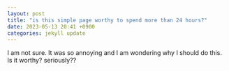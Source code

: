 ```yaml
---
layout: post
title: "is this simple page worthy to spend more than 24 hours?"
date: 2023-05-13 20:41 +0900
categories: jekyll update
---
```

I am not sure. 
It was so annoying and I am wondering why I should do this. 
Is it worthy? seriously?? 
